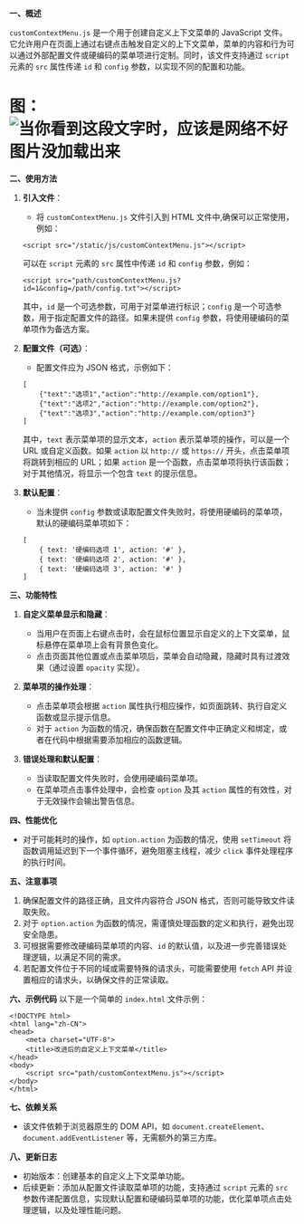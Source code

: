 **一、概述**

`customContextMenu.js` 是一个用于创建自定义上下文菜单的 JavaScript 文件。它允许用户在页面上通过右键点击触发自定义的上下文菜单，菜单的内容和行为可以通过外部配置文件或硬编码的菜单项进行定制。同时，该文件支持通过 `script` 元素的 `src` 属性传递 `id` 和 `config` 参数，以实现不同的配置和功能。
# 图：![当你看到这段文字时，应该是网络不好图片没加载出来](http://www.ziyoufh.top/static/img/th.png)
**二、使用方法**
1. **引入文件**：
    - 将 `customContextMenu.js` 文件引入到 HTML 文件中,确保可以正常使用，例如：
    ```
    <script src="/static/js/customContextMenu.js"></script>
    ```
    可以在 `script` 元素的 `src` 属性中传递 `id` 和 `config` 参数，例如：
    ```
    <script src="path/customContextMenu.js?id=1&config=/path/config.txt"></script>
    ```
    其中，`id` 是一个可选参数，可用于对菜单进行标识；`config` 是一个可选参数，用于指定配置文件的路径。如果未提供 `config` 参数，将使用硬编码的菜单项作为备选方案。
   

3. **配置文件（可选）**：
    - 配置文件应为 JSON 格式，示例如下：
    ```
    [
        {"text":"选项1","action":"http://example.com/option1"},
        {"text":"选项2","action":"http://example.com/option2"},
        {"text":"选项3","action":"http://example.com/option3"}
    ]
    ```
    其中，`text` 表示菜单项的显示文本，`action` 表示菜单项的操作，可以是一个 URL 或自定义函数。如果 `action` 以 `http://` 或 `https://` 开头，点击菜单项将跳转到相应的 URL；如果 `action` 是一个函数，点击菜单项将执行该函数；对于其他情况，将显示一个包含 `text` 的提示信息。

4. **默认配置**：
    - 当未提供 `config` 参数或读取配置文件失败时，将使用硬编码的菜单项，默认的硬编码菜单项如下：
    ```
    [
        { text: '硬编码选项 1', action: '#' },
        { text: '硬编码选项 2', action: '#' },
        { text: '硬编码选项 3', action: '#' }
    ]
    ```


**三、功能特性**
1. **自定义菜单显示和隐藏**：
    - 当用户在页面上右键点击时，会在鼠标位置显示自定义的上下文菜单，鼠标悬停在菜单项上会有背景色变化。
    - 点击页面其他位置或点击菜单项后，菜单会自动隐藏，隐藏时具有过渡效果（通过设置 `opacity` 实现）。

2. **菜单项的操作处理**：
    - 点击菜单项会根据 `action` 属性执行相应操作，如页面跳转、执行自定义函数或显示提示信息。
    - 对于 `action` 为函数的情况，确保函数在配置文件中正确定义和绑定，或者在代码中根据需要添加相应的函数逻辑。

3. **错误处理和默认配置**：
    - 当读取配置文件失败时，会使用硬编码菜单项。
    - 在菜单项点击事件处理中，会检查 `option` 及其 `action` 属性的有效性，对于无效操作会输出警告信息。


**四、性能优化**
- 对于可能耗时的操作，如 `option.action` 为函数的情况，使用 `setTimeout` 将函数调用延迟到下一个事件循环，避免阻塞主线程，减少 `click` 事件处理程序的执行时间。


**五、注意事项**
1. 确保配置文件的路径正确，且文件内容符合 JSON 格式，否则可能导致文件读取失败。
2. 对于 `option.action` 为函数的情况，需谨慎处理函数的定义和执行，避免出现安全隐患。
3. 可根据需要修改硬编码菜单项的内容、`id` 的默认值，以及进一步完善错误处理逻辑，以满足不同的需求。
4. 若配置文件位于不同的域或需要特殊的请求头，可能需要使用 `fetch` API 并设置相应的请求头，以确保文件的正常读取。


**六、示例代码**
以下是一个简单的 `index.html` 文件示例：
```
<!DOCTYPE html>
<html lang="zh-CN">
<head>
    <meta charset="UTF-8">
    <title>改进后的自定义上下文菜单</title>
</head>
<body>
    <script src="path/customContextMenu.js"></script>
</body>
</html>
```


**七、依赖关系**
- 该文件依赖于浏览器原生的 DOM API，如 `document.createElement`、`document.addEventListener` 等，无需额外的第三方库。


**八、更新日志**
- 初始版本：创建基本的自定义上下文菜单功能。
- 后续更新：添加从配置文件读取菜单项的功能，支持通过 `script` 元素的 `src` 参数传递配置信息，实现默认配置和硬编码菜单项的功能，优化菜单项点击处理逻辑，以及处理性能问题。
